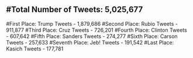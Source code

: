 #Total Number of Tweets: 5,025,677 
---
#First Place: Trump Tweets - 1,879,686
#Second Place: Rubio Tweets - 911,877
#Third Place: Cruz Tweets - 726,201
#Fourth Place: Clinton Tweets - 607,642
#Fifth Place: Sanders Tweets - 274,277
#Sixth Place: Carson Tweets - 257,633
#Seventh Place: Jeb! Tweets - 191,542
#Last Place: Kasich Tweets - 177,781
